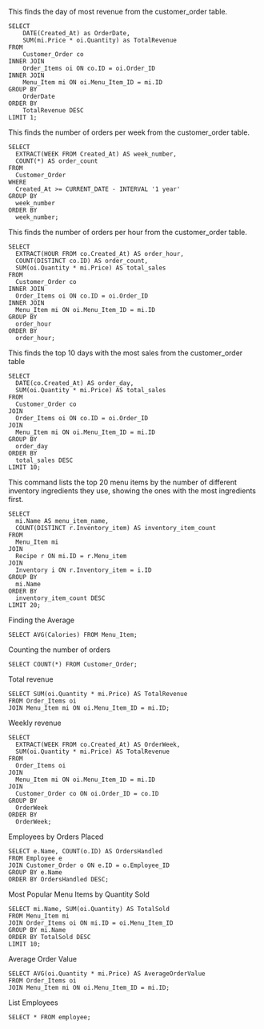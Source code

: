 This finds the day of most revenue from the customer_order table.
```postgresql
SELECT 
    DATE(Created_At) as OrderDate,
    SUM(mi.Price * oi.Quantity) as TotalRevenue
FROM 
    Customer_Order co
INNER JOIN 
    Order_Items oi ON co.ID = oi.Order_ID
INNER JOIN 
    Menu_Item mi ON oi.Menu_Item_ID = mi.ID
GROUP BY 
    OrderDate
ORDER BY 
    TotalRevenue DESC
LIMIT 1;

```

This finds the number of orders per week from the customer_order table.
```postgresql
SELECT 
  EXTRACT(WEEK FROM Created_At) AS week_number,
  COUNT(*) AS order_count
FROM 
  Customer_Order
WHERE 
  Created_At >= CURRENT_DATE - INTERVAL '1 year'
GROUP BY 
  week_number
ORDER BY 
  week_number;
```

This finds the number of orders per hour from the customer_order table.
```postgresql
SELECT
  EXTRACT(HOUR FROM co.Created_At) AS order_hour,
  COUNT(DISTINCT co.ID) AS order_count,
  SUM(oi.Quantity * mi.Price) AS total_sales
FROM
  Customer_Order co
INNER JOIN
  Order_Items oi ON co.ID = oi.Order_ID
INNER JOIN
  Menu_Item mi ON oi.Menu_Item_ID = mi.ID
GROUP BY
  order_hour
ORDER BY
  order_hour;

```

This finds the top 10 days with the most sales from the customer_order table
```postgresql
SELECT
  DATE(co.Created_At) AS order_day,
  SUM(oi.Quantity * mi.Price) AS total_sales
FROM
  Customer_Order co
JOIN
  Order_Items oi ON co.ID = oi.Order_ID
JOIN
  Menu_Item mi ON oi.Menu_Item_ID = mi.ID
GROUP BY
  order_day
ORDER BY
  total_sales DESC
LIMIT 10;

```

This command lists the top 20 menu items by the number of different inventory ingredients they use, showing the ones with the most ingredients first.
```postgressql
SELECT
  mi.Name AS menu_item_name,
  COUNT(DISTINCT r.Inventory_item) AS inventory_item_count
FROM
  Menu_Item mi
JOIN
  Recipe r ON mi.ID = r.Menu_item
JOIN
  Inventory i ON r.Inventory_item = i.ID
GROUP BY
  mi.Name
ORDER BY
  inventory_item_count DESC
LIMIT 20;

```

Finding the Average
```postgresql
SELECT AVG(Calories) FROM Menu_Item;
```

Counting the number of orders
```postgresql
SELECT COUNT(*) FROM Customer_Order;
```

Total revenue
```postgresql
SELECT SUM(oi.Quantity * mi.Price) AS TotalRevenue
FROM Order_Items oi
JOIN Menu_Item mi ON oi.Menu_Item_ID = mi.ID;
```


Weekly revenue
```postgresql
SELECT 
  EXTRACT(WEEK FROM co.Created_At) AS OrderWeek,
  SUM(oi.Quantity * mi.Price) AS TotalRevenue
FROM 
  Order_Items oi
JOIN 
  Menu_Item mi ON oi.Menu_Item_ID = mi.ID
JOIN 
  Customer_Order co ON oi.Order_ID = co.ID
GROUP BY 
  OrderWeek
ORDER BY 
  OrderWeek;
```

Employees by Orders Placed
```postgresql
SELECT e.Name, COUNT(o.ID) AS OrdersHandled
FROM Employee e
JOIN Customer_Order o ON e.ID = o.Employee_ID
GROUP BY e.Name
ORDER BY OrdersHandled DESC;
```

Most Popular Menu Items by Quantity Sold
```postgresql
SELECT mi.Name, SUM(oi.Quantity) AS TotalSold
FROM Menu_Item mi
JOIN Order_Items oi ON mi.ID = oi.Menu_Item_ID
GROUP BY mi.Name
ORDER BY TotalSold DESC
LIMIT 10;
```

Average Order Value
```postgresql
SELECT AVG(oi.Quantity * mi.Price) AS AverageOrderValue
FROM Order_Items oi
JOIN Menu_Item mi ON oi.Menu_Item_ID = mi.ID;
```

List Employees
```postgresql
SELECT * FROM employee;
```